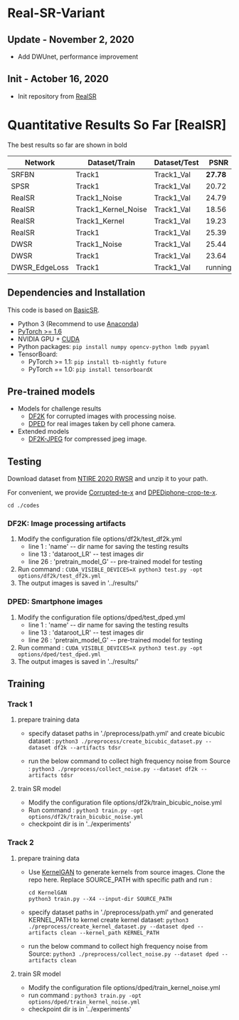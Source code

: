 # Real-SR-Variant

## Update - November 2, 2020
- Add DWUnet, performance improvement

## Init - Actober 16, 2020
- Init repository from [RealSR](https://github.com/Tencent/Real-SR)

# Quantitative Results So Far [RealSR]

The best results so far are shown in bold

| Network |    Dataset/Train    | Dataset/Test | PSNR  | SSIM | LPIPS | PSNR_Y | SSIM_Y |
| ----    | ----                | ----         | ----  | ---- | ----  | ----   | ----   |
| SRFBN   | Track1              | Track1_Val   | **27.78** | **0.73** | 0.51  | None   | None   |
| SPSR    | Track1              | Track1_Val   | 20.72 | 0.34 | 0.57  | None   | None   |
| RealSR  | Track1_Noise        | Track1_Val   | 24.79 | 0.69 | 0.34  | 26.60  | 0.74   |
| RealSR  | Track1_Kernel_Noise | Track1_Val   | 18.56 | 0.49 | 0.44  | None   | None   |
| RealSR  | Track1_Kernel       | Track1_Val   | 19.23 | 0.46 | 0.45  | 20.87  | 0.52   |
| RealSR  | Track1              | Track1_Val   | 25.39 | 0.69 | 0.31  | 27.08  | 0.74   |
| DWSR    | Track1_Noise        | Track1_Val   | 25.44 | 0.71 | 0.31  | 27.03  | 0.75   |
| DWSR    | Track1              | Track1_Val   | 23.64 | 0.70 | **0.27**  | **27.25**  | **0.75**   |
| DWSR_EdgeLoss|Track1          | Track1_Val   | running|



## Dependencies and Installation
This code is based on [BasicSR](https://github.com/xinntao/BasicSR).

- Python 3 (Recommend to use [Anaconda](https://www.anaconda.com/download/#linux))
- [PyTorch >= 1.6](https://pytorch.org/)
- NVIDIA GPU + [CUDA](https://developer.nvidia.com/cuda-downloads)
- Python packages: `pip install numpy opencv-python lmdb pyyaml`
- TensorBoard: 
  - PyTorch >= 1.1: `pip install tb-nightly future`
  - PyTorch == 1.0: `pip install tensorboardX`

## Pre-trained models
- Models for challenge results
    - [DF2K](https://drive.google.com/open?id=1pWGfSw-UxOkrtbh14GeLQgYnMLdLguOF) for corrupted images with processing noise.
    - [DPED](https://drive.google.com/open?id=1zZIuQSepFlupV103AatoP-JSJpwJFS19) for real images taken by cell phone camera.
- Extended models
    - [DF2K-JPEG](https://drive.google.com/open?id=1w8QbCLM6g-MMVlIhRERtSXrP-Dh7cPhm) for compressed jpeg image. 
 
## Testing
Download dataset from [NTIRE 2020 RWSR](https://competitions.codalab.org/competitions/22220#participate) and unzip it to your path.

For convenient, we provide [Corrupted-te-x](https://drive.google.com/open?id=1GrLxeE-LruddQoAePV1Z7MFclXdZWHMa) and [DPEDiphone-crop-te-x](https://drive.google.com/open?id=19zlofWRxkhsjf_TuRA2oI9jgozifGvxp).

```cd ./codes```

### DF2K: Image processing artifacts
 1. Modify the configuration file options/df2k/test_df2k.yml
     - line 1 : 'name' -- dir name for saving the testing results
     - line 13 : 'dataroot_LR' -- test images dir
     - line 26 : 'pretrain_model_G' -- pre-trained model for testing
 2. Run command :
 ```CUDA_VISIBLE_DEVICES=X python3 test.py -opt options/df2k/test_df2k.yml ```
 3. The output images is saved in '../results/'
 
### DPED: Smartphone images 
 1. Modify the configuration file options/dped/test_dped.yml
    - line 1 : 'name' -- dir name for saving the testing results
    - line 13 : 'dataroot_LR' -- test images dir
    - line 26 : 'pretrain_model_G' -- pre-trained model for testing
 2. Run command :
 ```CUDA_VISIBLE_DEVICES=X python3 test.py -opt options/dped/test_dped.yml```
 3. The output images is saved in '../results/'
 

## Training

### Track 1
 1. prepare training data
    - specify dataset paths in './preprocess/path.yml' and create bicubic dataset :
    ```python3 ./preprocess/create_bicubic_dataset.py --dataset df2k --artifacts tdsr```

    - run the below command to collect high frequency noise from Source :
    ```python3 ./preprocess/collect_noise.py --dataset df2k --artifacts tdsr```
    
 2. train SR model
    - Modify the configuration file options/df2k/train_bicubic_noise.yml
    - Run command :
    ```python3 train.py -opt options/df2k/train_bicubic_noise.yml```
    - checkpoint dir is in '../experiments'
    
### Track 2
 1. prepare training data
    - Use [KernelGAN](https://github.com/sefibk/KernelGAN) to generate kernels from source images. Clone the repo here. Replace SOURCE_PATH with specific path and run :
        ``` 
      cd KernelGAN
      python3 train.py --X4 --input-dir SOURCE_PATH
        ```
    
    - specify dataset paths in './preprocess/path.yml' and generated KERNEL_PATH to kernel create kernel dataset:
    ```python3 ./preprocess/create_kernel_dataset.py --dataset dped --artifacts clean --kernel_path KERNEL_PATH```

    - run the below command to collect high frequency noise from Source:
    ```python3 ./preprocess/collect_noise.py --dataset dped --artifacts clean```
    
 2. train SR model
    - Modify the configuration file options/dped/train_kernel_noise.yml
    - run command :
    ```python3 train.py -opt options/dped/train_kernel_noise.yml```
    - checkpoint dir is in '../experiments'
 
 
